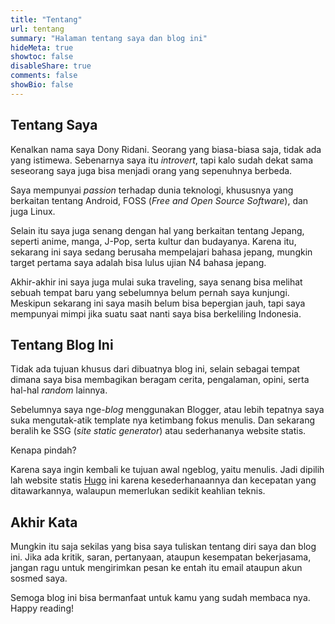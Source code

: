 ```yaml
---
title: "Tentang"
url: tentang
summary: "Halaman tentang saya dan blog ini"
hideMeta: true
showtoc: false
disableShare: true
comments: false
showBio: false
---
```



## Tentang Saya 

Kenalkan nama saya Dony Ridani. Seorang yang biasa-biasa saja, tidak ada yang istimewa. Sebenarnya saya itu *introvert*, tapi kalo sudah dekat sama seseorang saya juga bisa menjadi orang yang sepenuhnya berbeda.

Saya mempunyai *passion* terhadap dunia teknologi, khususnya yang berkaitan tentang Android, FOSS (*Free and Open Source Software*), dan juga Linux.

Selain itu saya juga senang dengan hal yang berkaitan tentang Jepang, seperti anime, manga, J-Pop, serta kultur dan budayanya. Karena itu, sekarang ini saya sedang berusaha mempelajari bahasa jepang, mungkin target pertama saya adalah bisa lulus ujian N4 bahasa jepang.

Akhir-akhir ini saya juga mulai suka traveling, saya senang bisa melihat sebuah tempat baru yang sebelumnya belum pernah saya kunjungi. Meskipun sekarang ini saya masih belum bisa bepergian jauh, tapi saya mempunyai mimpi jika suatu saat nanti saya bisa berkeliling Indonesia.

## Tentang Blog Ini

Tidak ada tujuan khusus dari dibuatnya blog ini, selain sebagai tempat dimana saya bisa membagikan beragam cerita, pengalaman, opini, serta hal-hal *random* lainnya.

Sebelumnya saya nge-*blog* menggunakan Blogger, atau lebih tepatnya saya suka mengutak-atik template nya ketimbang fokus menulis. Dan sekarang beralih ke SSG (*site static generator*) atau sederhananya website statis.

Kenapa pindah?

Karena saya ingin kembali ke tujuan awal ngeblog, yaitu menulis. Jadi dipilih lah website statis [Hugo](https://gohugo.io/) ini karena kesederhanaannya dan kecepatan yang ditawarkannya, walaupun memerlukan sedikit keahlian teknis.

## Akhir Kata 

Mungkin itu saja sekilas yang bisa saya tuliskan tentang diri saya dan blog ini. Jika ada kritik, saran, pertanyaan, ataupun kesempatan bekerjasama, jangan ragu untuk mengirimkan pesan ke entah itu email ataupun akun sosmed saya.

Semoga blog ini bisa bermanfaat untuk kamu yang sudah membaca nya. Happy reading!
